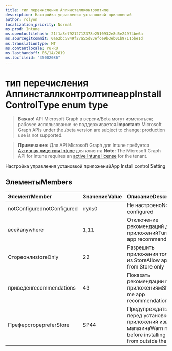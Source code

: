```yaml
---
title: тип перечисления Аппинсталлконтролтипе
description: Настройка управления установкой приложений
author: rolyon
localization_priority: Normal
ms.prod: Intune
ms.openlocfilehash: 21f1a8e79212712378e2510932e8d5e24974be6a
ms.sourcegitcommit: 0a62bc5849f27a55d83efce9b3eb01b9711bbe1d
ms.translationtype: MT
ms.contentlocale: ru-RU
ms.lasthandoff: 06/14/2019
ms.locfileid: "35002086"
---
```

# <a name="appinstallcontroltype-enum-type"></a><span data-ttu-id="28f8b-103">тип перечисления Аппинсталлконтролтипе</span><span class="sxs-lookup"><span data-stu-id="28f8b-103">appInstallControlType enum type</span></span>

> <span data-ttu-id="28f8b-104">**Важно!** API Microsoft Graph в версии/Beta могут изменяться; рабочее использование не поддерживается.</span><span class="sxs-lookup"><span data-stu-id="28f8b-104">**Important:** Microsoft Graph APIs under the /beta version are subject to change; production use is not supported.</span></span>

> <span data-ttu-id="28f8b-105">**Примечание:** Для API Microsoft Graph для Intune требуется [Активная лицензия Intune](https://go.microsoft.com/fwlink/?linkid=839381) для клиента.</span><span class="sxs-lookup"><span data-stu-id="28f8b-105">**Note:** The Microsoft Graph API for Intune requires an [active Intune license](https://go.microsoft.com/fwlink/?linkid=839381) for the tenant.</span></span>

<span data-ttu-id="28f8b-106">Настройка управления установкой приложений</span><span class="sxs-lookup"><span data-stu-id="28f8b-106">App Install control Setting</span></span>

## <a name="members"></a><span data-ttu-id="28f8b-107">Элементы</span><span class="sxs-lookup"><span data-stu-id="28f8b-107">Members</span></span>
|<span data-ttu-id="28f8b-108">Элемент</span><span class="sxs-lookup"><span data-stu-id="28f8b-108">Member</span></span>|<span data-ttu-id="28f8b-109">Значение</span><span class="sxs-lookup"><span data-stu-id="28f8b-109">Value</span></span>|<span data-ttu-id="28f8b-110">Описание</span><span class="sxs-lookup"><span data-stu-id="28f8b-110">Description</span></span>|
|:---|:---|:---|
|<span data-ttu-id="28f8b-111">notConfigured</span><span class="sxs-lookup"><span data-stu-id="28f8b-111">notConfigured</span></span>|<span data-ttu-id="28f8b-112">нуль</span><span class="sxs-lookup"><span data-stu-id="28f8b-112">0</span></span>|<span data-ttu-id="28f8b-113">Не настроено</span><span class="sxs-lookup"><span data-stu-id="28f8b-113">Not configured</span></span>|
|<span data-ttu-id="28f8b-114">всей</span><span class="sxs-lookup"><span data-stu-id="28f8b-114">anywhere</span></span>|<span data-ttu-id="28f8b-115">1,1</span><span class="sxs-lookup"><span data-stu-id="28f8b-115">1</span></span>|<span data-ttu-id="28f8b-116">Отключение рекомендаций для приложений</span><span class="sxs-lookup"><span data-stu-id="28f8b-116">Turn off app recommendations</span></span>|
|<span data-ttu-id="28f8b-117">Стореонли</span><span class="sxs-lookup"><span data-stu-id="28f8b-117">storeOnly</span></span>|<span data-ttu-id="28f8b-118">2</span><span class="sxs-lookup"><span data-stu-id="28f8b-118">2</span></span>|<span data-ttu-id="28f8b-119">Разрешить приложения только из Store</span><span class="sxs-lookup"><span data-stu-id="28f8b-119">Allow apps from Store only</span></span>|
|<span data-ttu-id="28f8b-120">приведен</span><span class="sxs-lookup"><span data-stu-id="28f8b-120">recommendations</span></span>|<span data-ttu-id="28f8b-121">4</span><span class="sxs-lookup"><span data-stu-id="28f8b-121">3</span></span>|<span data-ttu-id="28f8b-122">Показать рекомендации по приложениям</span><span class="sxs-lookup"><span data-stu-id="28f8b-122">Show me app recommendations</span></span>|
|<span data-ttu-id="28f8b-123">Преферсторе</span><span class="sxs-lookup"><span data-stu-id="28f8b-123">preferStore</span></span>|<span data-ttu-id="28f8b-124">SP4</span><span class="sxs-lookup"><span data-stu-id="28f8b-124">4</span></span>|<span data-ttu-id="28f8b-125">Предупреждать перед установкой приложений извне магазина</span><span class="sxs-lookup"><span data-stu-id="28f8b-125">Warn me before installing apps from outside the Store</span></span>|





